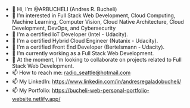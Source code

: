 - 👋 Hi, I’m @ARBUCHELI (Andres R. Bucheli)
- 👀 I’m interested in Full Stack Web Development, Cloud Computing, Machine Learning, Computer Vision, Cloud Native Architecture, Cloud Development, DevOps, and Cybersecurity
- 🌱 I'm a certified IoT Developer (Intel - Udacity).
- 🌱 I'm a certified Hybrid Cloud Engineer (Nutanix - Udacity).
- 🌱 I'm a certified Front End Developer (Bertelsmann - Udacity).
- 🌱 I’m currently working as a Full Stack Web Development.
- 💞️ At the moment, I’m looking to collaborate on projects related to Full Stack Web Development.
- 📫 How to reach me: radio_seattle@hotmail.com
- 📫 My LinkedIn: https://www.linkedin.com/in/andresregaladobucheli/
- 📫 My Portfolio: https://bucheli-web-personal-portfolio-website.netlify.app/

<!---
ARBUCHELI/ARBUCHELI is a ✨ special ✨ repository because its `README.md` (this file) appears on your GitHub profile.
You can click the Preview link to take a look at your changes.
--->
